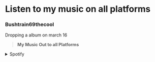 # Listen to my music on all platforms 
### Bushtrain69thecool
Dropping a album on march 16
> **My Music Out to all Platforms**
<details>
    <summary>Spotify</summary>
    [Spotify] (https://open.spotify.com/artist/2D7bXHYfSzfWzumnbB3BtX?si=1glTX3szS2qi_levaiWkqw)
</details>

